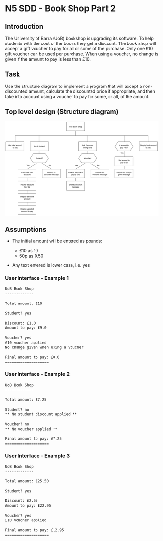 # N5 SDD - Book Shop Part 2


## Introduction

The University of Barra (UoB) bookshop is upgrading its software.
To help students with the cost of the books they get a discount.
The book shop will accept a gift voucher to pay for all or some of the purchase.
Only one £10 gift voucher can be used per purchase.
When using a voucher, no change is given if the amount to pay is less than £10.


## Task

Use the structure diagram to implement a program that will accept a non-discounted amount, 
calculate the discounted price if appropriate, and then take into account using a voucher to pay for some, 
or all, of the amount.


## Top level design (Structure diagram)

![Structure diagram](assets/sd2.png "Structure diagram")


## Assumptions

- The initial amount will be entered as pounds:

	- £10 as 10
	- 50p as 0.50

- Any text entered is lower case, i.e. yes


### User Interface - Example 1

```
UoB Book Shop
-------------

Total amount: £10

Student? yes

Discount: £1.0
Amount to pay: £9.0

Voucher? yes
£10 voucher applied
No change given when using a voucher

Final amount to pay: £0.0
====================
```


### User Interface - Example 2
```
UoB Book Shop
-------------

Total amount: £7.25

Student? no
** No student discount applied **

Voucher? no
** No voucher applied **

Final amount to pay: £7.25
====================
```


### User Interface - Example 3
```
UoB Book Shop
-------------

Total amount: £25.50

Student? yes

Discount: £2.55
Amount to pay: £22.95

Voucher? yes
£10 voucher applied

Final amount to pay: £12.95
====================
```
